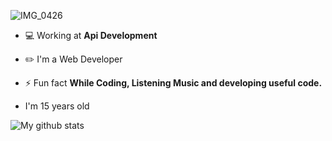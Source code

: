 ![IMG_0426](https://user-images.githubusercontent.com/48949523/94337041-b53c3d00-0011-11eb-9975-3ede5d40aaba.png)

- 💻 Working at **Api Development**

- ✏️ I'm a Web Developer

- ⚡ Fun fact **While Coding, Listening Music and developing useful code.**

- I'm 15 years old

 ![My github stats](https://github-readme-stats.vercel.app/api?username=blackbird-coding&show_icons=true")
